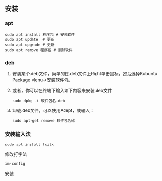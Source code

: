 ## 安装

### apt

```shell
sudo apt install 程序包 # 安装软件
sudo apt update  # 更新
sudo apt upgrade # 更新
sudo apt remove 程序包 # 删除软件
```

### deb

1. 安装某个.deb文件，简单的在.deb文件上Right单击鼠标，然后选择Kubuntu Package Menu->安装软件包。

2. 或者，你可以在终端下输入如下内容来安装.deb文件

   ```shell
   sudo dpkg -i 软件包名.deb
   ```

3. 卸载.deb文件，可以使用Adept，或输入：

   ```shell
   sudo apt-get remove 软件包名称
   ```

### 安装输入法



```shell
sudo apt install fcitx
```



修改打字法

```shell
im-config
```



安装